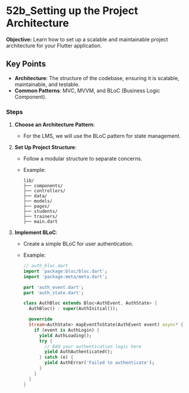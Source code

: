 # 52b_Setting up the Project Architecture

**Objective:** Learn how to set up a scalable and maintainable project architecture for your Flutter application.

## Key Points

- **Architecture**: The structure of the codebase, ensuring it is scalable, maintainable, and testable.
- **Common Patterns**: MVC, MVVM, and BLoC (Business Logic Component).

### Steps

1. **Choose an Architecture Pattern**:
   - For the LMS, we will use the BLoC pattern for state management.

2. **Set Up Project Structure**:
   - Follow a modular structure to separate concerns.
   - Example:

     ```plaintext
     lib/
     ├── components/
     ├── controllers/
     ├── data/
     ├── models/
     ├── pages/
     ├── students/
     ├── trainers/
     ├── main.dart
     ```

3. **Implement BLoC**:
   - Create a simple BLoC for user authentication.
   - Example:

     ```dart
     // auth_bloc.dart
     import 'package:bloc/bloc.dart';
     import 'package:meta/meta.dart';

     part 'auth_event.dart';
     part 'auth_state.dart';

     class AuthBloc extends Bloc<AuthEvent, AuthState> {
       AuthBloc() : super(AuthInitial());

       @override
       Stream<AuthState> mapEventToState(AuthEvent event) async* {
         if (event is AuthLogin) {
           yield AuthLoading();
           try {
             // Add your authentication logic here
             yield AuthAuthenticated();
           } catch (e) {
             yield AuthError('Failed to authenticate');
           }
         }
       }
     }
     ```
